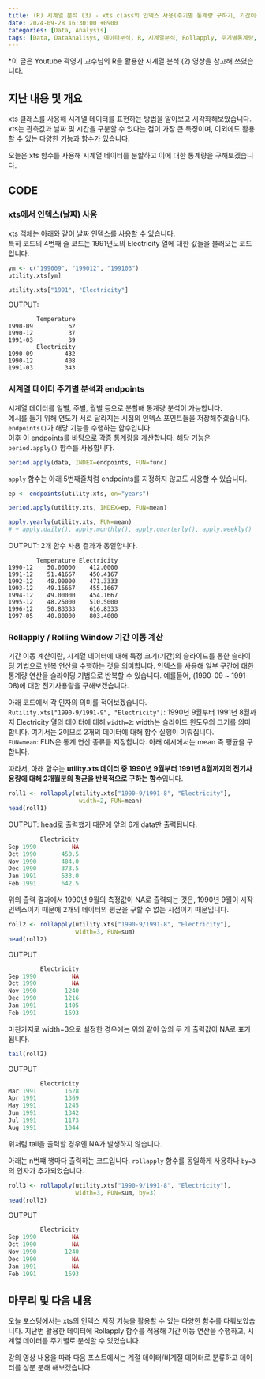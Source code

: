 ```yaml
---
title: (R) 시계열 분석 (3) - xts class의 인덱스 사용(주기별 통계량 구하기, 기간이동연산 Rollapply)
date: 2024-09-28 16:30:00 +0900
categories: [Data, Analysis]
tags: [Data, DataAnalisys, 데이터분석, R, 시계열분석, Rollapply, 주기별통계량, 기간이동연산]
---
```


\*이 글은 Youtube 곽영기 교수님의 R을 활용한 시계열 분석 (2) 영상을 참고해 쓰였습니다.

## 지난 내용 및 개요

xts 클래스를 사용해 시계열 데이터를 표현하는 방법을 알아보고 시각화해보았습니다. xts는 관측값과 날짜 및 시간을 구분할 수 있다는 점이 가장 큰 특징이며, 이외에도 활용할 수 있는 다양한 기능과 함수가 있습니다.

오늘은 xts 함수를 사용해 시계열 데이터를 분할하고 이에 대한 통계량을 구해보겠습니다.

## CODE

### xts에서 인덱스(날짜) 사용

xts 객체는 아래와 같이 날짜 인덱스를 사용할 수 있습니다.  
특히 코드의 4번째 줄 코드는 1991년도의 Electricity 열에 대한 값들을 불러오는 코드입니다.

```R
ym <- c("199009", "199012", "199103")
utility.xts[ym]

utility.xts["1991", "Electricity"]
```

OUTPUT:

```
        Temperature
1990-09          62
1990-12          37
1991-03          39
        Electricity
1990-09         432
1990-12         408
1991-03         343
```

### 시계열 데이터 주기별 분석과 endpoints

시계열 데이터를 일별, 주별, 월별 등으로 분할해 통계량 분석이 가능합니다.  
예시를 들기 위해 연도가 서로 달라지는 시점의 인덱스 포인트들을 저장해주겠습니다. `endpoints()`가 해당 기능을 수행하는 함수입니다.  
이후 이 endpoints를 바탕으로 각종 통계량을 계산합니다. 해당 기능은 `period.apply()` 함수를 사용합니다.

```R
period.apply(data, INDEX=endpoints, FUN=func)
```

`apply` 함수는 아래 5번째줄처럼 endpoints를 지정하지 않고도 사용할 수 있습니다.

```R
ep <- endpoints(utility.xts, on="years")

period.apply(utility.xts, INDEX=ep, FUN=mean)

apply.yearly(utility.xts, FUN=mean)
# + apply.daily(), apply.monthly(), apply.quarterly(), apply.weekly()
```

OUTPUT: 2개 함수 사용 결과가 동일합니다.

```
        Temperature Electricity
1990-12    50.00000    412.0000
1991-12    51.41667    450.4167
1992-12    48.00000    471.3333
1993-12    49.16667    455.1667
1994-12    49.00000    454.1667
1995-12    48.25000    510.5000
1996-12    50.83333    616.8333
1997-05    40.80000    803.4000
```

### Rollapply / Rolling Window 기간 이동 계산

기간 이동 계산이란, 시계열 데이터에 대해 특정 크기(기간)의 슬라이드를 통한 슬라이딩 기법으로 반복 연산을 수행하는 것을 의미합니다.
인덱스를 사용해 일부 구간에 대한 통계량 연산을 슬라이딩 기법으로 반복할 수 있습니다. 예를들어, (1990-09 ~ 1991-08)에 대한 전기사용량을 구해보겠습니다.

아래 코드에서 각 인자의 의미를 적어보겠습니다.  
`Rutility.xts["1990-9/1991-9", "Electricity"]`: 1990년 9월부터 1991년 8월까지 Electricity 열의 데이터에 대해
`width=2`: width는 슬라이드 윈도우의 크기를 의미합니다. 여기서는 2이므로 2개의 데이터에 대해 함수 실행이 이뤄집니다.  
`FUN=mean`: FUN은 통계 연산 종류를 지정합니다. 아래 예시에서는 mean 즉 평균을 구합니다.

따라서, 아래 함수는 **utility.xts 데이터 중 1990년 9월부터 1991년 8월까지의 전기사용량에 대해 2개월분의 평균을 반복적으로 구하는 함수**입니다.

```R
roll1 <- rollapply(utility.xts["1990-9/1991-8", "Electricity"],
                    width=2, FUN=mean)
head(roll1)
```

OUTPUT: head로 출력했기 때문에 앞의 6개 data만 출력됩니다.

```R
         Electricity
Sep 1990          NA
Oct 1990       450.5
Nov 1990       404.0
Dec 1990       373.5
Jan 1991       533.0
Feb 1991       642.5
```

위의 출력 결과에서 1990년 9월의 측정값이 NA로 출력되는 것은, 1990년 9월이 시작 인덱스이기 때문에 2개의 데이터의 평균을 구할 수 없는 시점이기 때문입니다.

```R
roll2 <- rollapply(utility.xts["1990-9/1991-8", "Electricity"],
                   width=3, FUN=sum)
head(roll2)
```

OUTPUT

```R
         Electricity
Sep 1990          NA
Oct 1990          NA
Nov 1990        1240
Dec 1990        1216
Jan 1991        1405
Feb 1991        1693
```

마찬가지로 width=3으로 설정한 경우에는 위와 같이 앞의 두 개 출력값이 NA로 표기됩니다.

```R
tail(roll2)
```

OUTPUT

```R
         Electricity
Mar 1991        1628
Apr 1991        1369
May 1991        1245
Jun 1991        1342
Jul 1991        1173
Aug 1991        1044
```

위처럼 tail을 출력할 경우엔 NA가 발생하지 않습니다.

아래는 n번쨰 행마다 출력하는 코드입니다. `rollapply` 함수를 동일하게 사용하나 `by=3`의 인자가 추가되었습니다.

```R
roll3 <- rollapply(utility.xts["1990-9/1991-8", "Electricity"],
                   width=3, FUN=sum, by=3)
head(roll3)
```

OUTPUT

```R
         Electricity
Sep 1990          NA
Oct 1990          NA
Nov 1990        1240
Dec 1990          NA
Jan 1991          NA
Feb 1991        1693
```

## 마무리 및 다음 내용

오늘 포스팅에서는 xts의 인덱스 저장 기능을 활용할 수 있는 다양한 함수를 다뤄보았습니다.
지난번 활용한 데이터에 Rollapply 함수를 적용해 기간 이동 연산을 수행하고, 시계열 데이터를 주기별로 분석할 수 있었습니다.  

강의 영상 내용을 따라 다음 포스트에서는 계절 데이터/비계절 데이터로 분류하고 데이터를 성분 분해 해보겠습니다.
